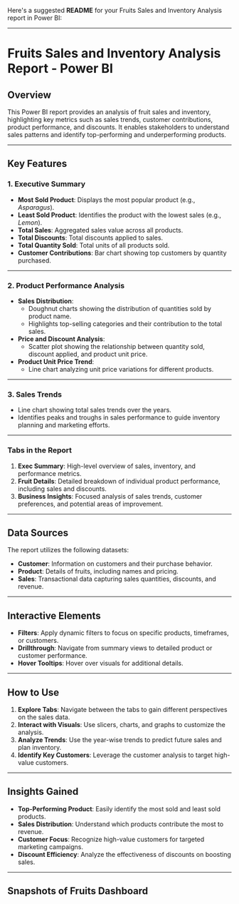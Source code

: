 Here's a suggested **README** for your Fruits Sales and Inventory Analysis report in Power BI:

---

# Fruits Sales and Inventory Analysis Report - Power BI

## Overview
This Power BI report provides an analysis of fruit sales and inventory, highlighting key metrics such as sales trends, customer contributions, product performance, and discounts. It enables stakeholders to understand sales patterns and identify top-performing and underperforming products.

---

## Key Features

### 1. **Executive Summary**
   - **Most Sold Product**: Displays the most popular product (e.g., *Asparagus*).
   - **Least Sold Product**: Identifies the product with the lowest sales (e.g., *Lemon*).
   - **Total Sales**: Aggregated sales value across all products.
   - **Total Discounts**: Total discounts applied to sales.
   - **Total Quantity Sold**: Total units of all products sold.
   - **Customer Contributions**: Bar chart showing top customers by quantity purchased.

---

### 2. **Product Performance Analysis**
   - **Sales Distribution**:
     - Doughnut charts showing the distribution of quantities sold by product name.
     - Highlights top-selling categories and their contribution to the total sales.
   - **Price and Discount Analysis**:
     - Scatter plot showing the relationship between quantity sold, discount applied, and product unit price.
   - **Product Unit Price Trend**:
     - Line chart analyzing unit price variations for different products.

---

### 3. **Sales Trends**
   - Line chart showing total sales trends over the years.
   - Identifies peaks and troughs in sales performance to guide inventory planning and marketing efforts.

---

### Tabs in the Report
1. **Exec Summary**: High-level overview of sales, inventory, and performance metrics.
2. **Fruit Details**: Detailed breakdown of individual product performance, including sales and discounts.
3. **Business Insights**: Focused analysis of sales trends, customer preferences, and potential areas of improvement.

---

## Data Sources
The report utilizes the following datasets:
- **Customer**: Information on customers and their purchase behavior.
- **Product**: Details of fruits, including names and pricing.
- **Sales**: Transactional data capturing sales quantities, discounts, and revenue.

---

## Interactive Elements
- **Filters**: Apply dynamic filters to focus on specific products, timeframes, or customers.
- **Drillthrough**: Navigate from summary views to detailed product or customer performance.
- **Hover Tooltips**: Hover over visuals for additional details.

---

## How to Use
1. **Explore Tabs**: Navigate between the tabs to gain different perspectives on the sales data.
2. **Interact with Visuals**: Use slicers, charts, and graphs to customize the analysis.
3. **Analyze Trends**: Use the year-wise trends to predict future sales and plan inventory.
4. **Identify Key Customers**: Leverage the customer analysis to target high-value customers.

---

## Insights Gained
- **Top-Performing Product**: Easily identify the most sold and least sold products.
- **Sales Distribution**: Understand which products contribute the most to revenue.
- **Customer Focus**: Recognize high-value customers for targeted marketing campaigns.
- **Discount Efficiency**: Analyze the effectiveness of discounts on boosting sales.

---
## Snapshots of Fruits Dashboard 
